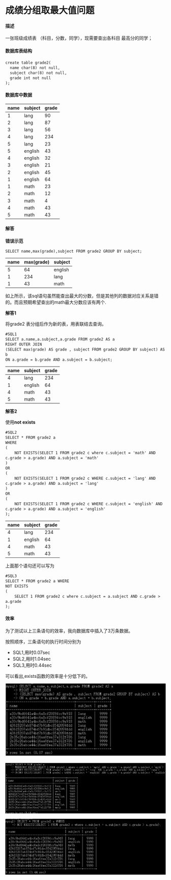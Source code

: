 # 成绩分组取最大值问题

#### 描述

一张班级成绩表 （科目，分数，同学），现需要查出各科目 最高分的同学；

#### 数据库表结构

```text
create table grade2(
  name char(8) not null,
  subject char(8) not null,
  grade int not null
);
```

#### 数据库中数据

| name | subject | grade |
| --- | --- | --- |
| 1 | lang | 90 |
| 2 | lang | 87 |
| 3 | lang | 56 |
| 4 | lang | 234 |
| 5 | lang | 23 |
| 5 | english | 43 |
| 4 | english | 32 |
| 3 | english | 21 |
| 2 | english | 45 |
| 1 | english | 64 |
| 1 | math | 23 |
| 2 | math | 12 |
| 3 | math | 4 |
| 4 | math | 43 |
| 5 | math | 43 |

#### 解答

**错误示范**

```text
SELECT name,max(grade),subject FROM grade2 GROUP BY subject;
```

| name | max\(grade\) | subject |
| --- | --- | --- |
| 5 | 64 | english |
| 1 | 234 | lang |
| 1 | 43 | math |

如上所示，该sql语句虽然能查出最大的分数，但是其他列的数据对应关系是错的。而且预期希望查出的math最大分数应该有两个.

**解答1**

将grade2 表分组后作为新的表，用表联结去查询。

```text
#SQL1
SELECT a.name,a.subject,a.grade FROM grade2 AS a 
RIGHT OUTER JOIN 
(SELECT max(grade) AS grade , subject FROM grade2 GROUP BY subject) AS b
ON a.grade = b.grade AND a.subject = b.subject;
```

| name | subject | grade |
| --- | --- | --- |
| 4 | lang | 234 |
| 1 | english | 64 |
| 4 | math | 43 |
| 5 | math | 43 |

**解答2**

使用**not exists**

```text
#SQL2
SELECT * FROM grade2 a
WHERE 
(
    NOT EXISTS(SELECT 1 FROM grade2 c where c.subject = 'math' AND c.grade > a.grade) AND a.subject = 'math'
)
OR
(
    NOT EXISTS(SELECT 1 FROM grade2 c WHERE c.subject = 'lang' AND c.grade > a.grade) AND a.subject = 'lang'
) 
OR
(
    NOT EXISTS(SELECT 1 FROM grade2 c WHERE c.subject = 'english' AND c.grade > a.grade) AND a.subject = 'english'
);
```

| name | subject | grade |
| --- | --- | --- |
| 4 | lang | 234 |
| 1 | english | 64 |
| 4 | math | 43 |
| 5 | math | 43 |

上面那个语句还可以写为

```text
#SQL3
SELECT * FROM grade2 a WHERE
NOT EXISTS
(
    SELECT 1 FROM grade2 c where c.subject = a.subject AND c.grade > a.grade
);
```

#### 效率

为了测试以上三条语句的效率，我向数据库中插入了3万条数据。

按照顺序，三条语句的执行时间分别为

* SQL1,用时0.07sec
* SQL2,用时1.04sec
* SQL3,用时0.44sec

可以看出,exists函数的效率是十分低下的。



![SQL1](../../.gitbook/assets/sql1.png)

#### 

![SQL2](../../.gitbook/assets/sql2.png)

![SQL3](../../.gitbook/assets/sql3.png)

